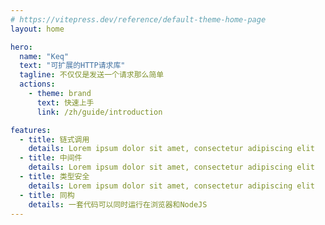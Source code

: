 ```yaml
---
# https://vitepress.dev/reference/default-theme-home-page
layout: home

hero:
  name: "Keq"
  text: "可扩展的HTTP请求库"
  tagline: 不仅仅是发送一个请求那么简单
  actions:
    - theme: brand
      text: 快速上手
      link: /zh/guide/introduction

features:
  - title: 链式调用
    details: Lorem ipsum dolor sit amet, consectetur adipiscing elit
  - title: 中间件
    details: Lorem ipsum dolor sit amet, consectetur adipiscing elit
  - title: 类型安全
    details: Lorem ipsum dolor sit amet, consectetur adipiscing elit
  - title: 同构
    details: 一套代码可以同时运行在浏览器和NodeJS
---
```

